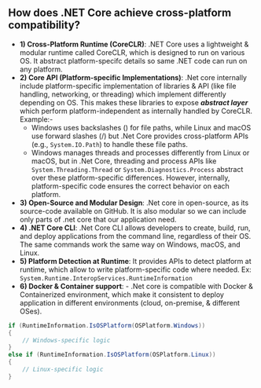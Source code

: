 

## How does .NET Core achieve cross-platform compatibility?
- **1) Cross-Platform Runtime (CoreCLR)**: .NET Core uses a lightweight & modular runtime called CoreCLR, which is designed to run on various OS. It abstract platform-specifc details so same .NET code can run on any platform.  
- **2) Core API (Platform-specific Implementations)**: .Net core internally include platform-specific implementation of libraries & API (like file handling, networking, or threading) which implement differently depending on OS. This makes these libraries to expose ***abstract layer*** which perform platform-independent as internally handled by CoreCLR. Example:-  
  - Windows uses backslashes (\) for file paths, while Linux and macOS use forward slashes (/) but .Net Core provides cross-platform APIs (e.g., `System.IO.Path`) to handle these file paths.
  - Windows manages threads and processes differently from Linux or macOS, but in .Net Core, threading and process APIs like `System.Threading.Thread` or `System.Diagnostics.Process` abstract over these platform-specific differences. However, internally, platform-specific code ensures the correct behavior on each platform.
- **3) Open-Source and Modular Design**: .Net core in open-source, as its source-code available on GitHub. It is also modular so we can include only parts of .net core that our application need.  
- **4) .NET Core CLI**: .Net Core CLI allows developers to create, build, run, and deploy applications from the command line, regardless of their OS. The same commands work the same way on Windows, macOS, and Linux.
- **5) Platform Detection at Runtime**: It provides APIs to detect platform at runtime, which allow to write platform-specific code where needed. Ex: `System.Runtime.InteropServices.RuntimeInformation`
- **6) Docker & Container support**: - .Net core is compatible with Docker & Containerized environment, which make it consistent to deploy application in different environments (cloud, on-premise, & different OSes).
```csharp
if (RuntimeInformation.IsOSPlatform(OSPlatform.Windows))
{
    // Windows-specific logic
}
else if (RuntimeInformation.IsOSPlatform(OSPlatform.Linux))
{
    // Linux-specific logic
}
```
